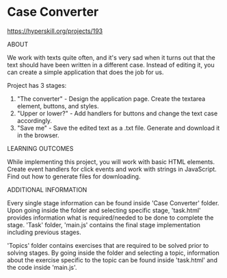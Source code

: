 # Case Converter

https://hyperskill.org/projects/193

ABOUT

We work with texts quite often, and it's very sad when it turns out that the text should have been written in a different case.
Instead of editing it, you can create a simple application that does the job for us.

Project has 3 stages:

   1. "The converter" - Design the application page. Create the textarea element, buttons, and styles. 
   2. "Upper or lower?" - Add handlers for buttons and change the text case accordingly. 
   3.  "Save me" - Save the edited text as a .txt file. Generate and download it in the browser.
   
LEARNING OUTCOMES

While implementing this project, you will work with basic HTML elements. Create event handlers for click events and work with strings in JavaScript.
Find out how to generate files for downloading.

ADDITIONAL INFORMATION

Every single stage information can be found inside 'Case Converter' folder. 
Upon going inside the folder and selecting specific stage, 'task.html' provides information what is required/needed to be done to complete the stage. 
'Task' folder, 'main.js' contains the final stage implementation including previous stages.

'Topics' folder contains exercises that are required to be solved prior to solving stages. 
By going inside the folder and selecting a topic, information about the exercise specific to the topic can be found inside 'task.html'
and the code inside 'main.js'.
